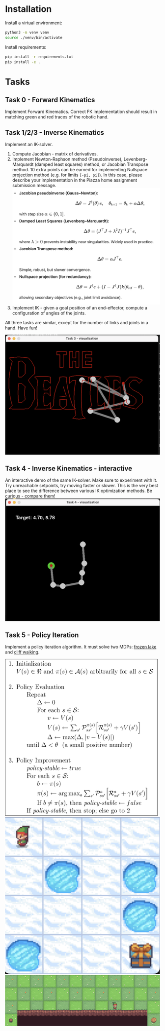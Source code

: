 # Installation

Install a virtual environment:

```bash
python3 -m venv venv
source ./venv/bin/activate
```

Install requirements:

```bash
pip install -r requirements.txt
pip install -e .
```

# Tasks

## Task 0 - Forward Kinematics

Implement Forward Kinematics. Correct FK implementation should result in matching green and red traces of the robotic hand.

## Task 1/2/3 - Inverse Kinematics

Implement an IK-solver. 

1. Compute Jacobian - matrix of derivatives.
2. Implement Newton-Raphson method (Pseudoinverse), Levenberg-Marquardt (damped least squares) method, or Jacobian Transpose method. 10 extra points can be earned for implementing Nullspace projection method (e.g. for limits `[-pi, pi]`). In this case, please describe your implementation in the Piazza home assignment submission message. 
![](media/ik_formulae.png)
3. Implement IK - given a goal position of an end-effector, compute a configuration of angles of the joints.

All three tasks are similar, except for the number of links and joints in a hand. Have fun!

![](media/the_beatles.png)

## Task 4 - Inverse Kinematics - interactive

An interactive demo of the same IK-solver. Make sure to experiment with it. Try unreachable setpoints, try moving faster or slower. This is the very best place to see the difference between various IK optimization methods. Be curious - compare them!
![](media/task4_img.png)

## Task 5 - Policy Iteration

Implement a policy iteration algorithm. It must solve two MDPs: [frozen lake](https://gymnasium.farama.org/environments/toy_text/frozen_lake/) and [cliff walking](https://gymnasium.farama.org/environments/toy_text/cliff_walking/).

![](media/task5_pi_algo.png)
![](media/task5_frozen.png)
![](media/task5_cliff.png)
